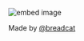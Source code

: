 ![embed image](https://aldess.is-a.dev/img/embed.png)

Made by [@breadcat](https://discord.com/users/937487311875219558)

